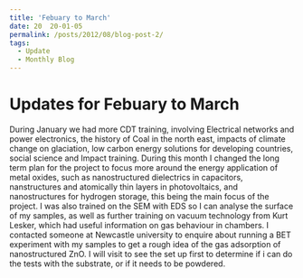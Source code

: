 ```yaml
---
title: 'Febuary to March'
date: 20  20-01-05
permalink: /posts/2012/08/blog-post-2/
tags:
  - Update
  - Monthly Blog
---
```

Updates for Febuary to March
=======

During January we had more CDT training, involving Electrical networks and power electronics, the history of Coal in the north east, impacts of climate change on glaciation, low carbon energy solutions for developing countries, social science and Impact training. During this month I changed the long term plan for the project to focus more around the energy application of metal oxides, such as nanostructured dielectrics in capacitors, nanstructures and atomically thin layers in photovoltaics, and nanostructures for hydrogen storage, this being the main focus of the project. I was also trained on the SEM with EDS so I can analyse the surface of my samples, as well as further training on vacuum technology from Kurt Lesker, which had useful information on gas behaviour in chambers. I contacted someone at Newcastle university to enquire about running a BET experiment with my samples to get a rough idea of the gas adsorption of nanostructured ZnO. I will visit to see the set up first to determine if i can do the tests with the substrate, or if it needs to be powdered.